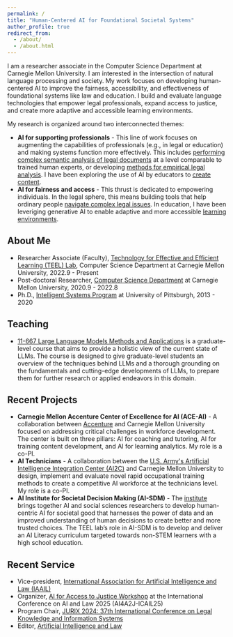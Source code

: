 ```yaml
---
permalink: /
title: "Human-Centered AI for Foundational Societal Systems"
author_profile: true
redirect_from: 
  - /about/
  - /about.html
---
```


I am a researcher associate in the Computer Science Department at Carnegie Mellon University. I am interested in the intersection of natural language processing and society. My work focuses on developing human-centered AI to improve the fairness, accessibility, and effectiveness of foundational systems like law and education. I build and evaluate language technologies that empower legal professionals, expand access to justice, and create more adaptive and accessible learning environments.

<!-- My central mission is to leverage AI, specifically language technologies, to make foundational societal systems more effective and accessible. Law and education are pillars of a fair society, yet these text-heavy domains present immense challenges in efficiency and access that AI is uniquely positioned to address. My work involves building and evaluating language technologies that empower people, from legal professionals and their clients to students and educators from all backgrounds. -->

My research is organized around two interconnected themes:
- **AI for supporting professionals** - This line of work focuses on augmenting the capabilities of professionals (e.g., in legal or education) and making systems function more effectively. This includes [performing complex semantic analysis of legal documents](https://arxiv.org/pdf/2306.13906) at a level comparable to trained human experts, or developing [methods for empirical legal analysis](https://ebooks.iospress.nl/doi/10.3233/FAIA230965). I have been exploring the use of AI by educators to [create content](https://dl.acm.org/doi/abs/10.1145/3636243.3636256).
- **AI for fairness and access** - This thrust is dedicated to empowering individuals. In the legal sphere, this means building tools that help ordinary people [navigate complex legal issues](https://link.springer.com/article/10.1007/s10506-021-09293-5). In education, I have been leveriging generative AI to enable adaptive and more accessible [learning environments](https://dl.acm.org/doi/abs/10.1145/3631802.3631830). 

About Me
------
- Researcher Associate (Faculty), [Technology for Effective and Efficient Learning (TEEL) Lab](https://teel.cs.cmu.edu/), Computer Science Department at Carnegie Mellon University, 2022.9 - Present
- Post-doctoral Researcher, [Computer Science Department](https://csd.cmu.edu/) at Carnegie Mellon University, 2020.9 - 2022.8
- Ph.D., [Intelligent Systems Program](https://www.isp.pitt.edu/) at University of Pittsburgh, 2013 - 2020

Teaching
------
- [11-667 Large Language Models Methods and Applications](https://cmu-llms.org/) is a graduate-level course that aims to provide a holistic view of the current state of LLMs. The course is designed to give graduate-level students an overview of the techniques behind LLMs and a thorough grounding on the fundamentals and cutting-edge developments of LLMs, to prepare them for further research or applied endeavors in this domain.

Recent Projects
------
- **Carnegie Mellon Accenture Center of Excellence for AI (ACE-AI)** - A collaboration between [Accenture](https://www.accenture.com/us-en) and Carnegie Mellon University focused on addressing critical challenges in workforce development. The center is built on three pillars: AI for coaching and tutoring, AI for training content development, and AI for learning analytics. My role is a co-PI.
- **AI Technicians** - A collaboration between the [U.S. Army's Artificial Intelligence Integration Center (AI2C)](https://www.t2.army.mil/T2-Laboratories/Designated-Laboratories/Artificial-Intelligence-Integration-Center/) and Carnegie Mellon University to design, implement and evaluate novel rapid occupational training methods to create a competitive AI workforce at the technicians level. My role is a co-PI.
- **AI Institute for Societal Decision Making (AI-SDM)** - The [institute](https://www.cmu.edu/ai-sdm/) brings together AI and social sciences researchers to develop human-centric AI for societal good that harnesses the power of data and an improved understanding of human decisions to create better and more trusted choices. The TEEL lab’s role in AI-SDM is to develop and deliver an AI Literacy curriculum targeted towards non-STEM learners with a high school education.

Recent Service
------
- Vice-president, [International Association for Artificial Intelligence and Law (IAAIL)](http://www.iaail.org/)
- Organizer, [AI for Access to Justice Workshop](https://suffolklitlab.org/events/ai-for-access-to-justice-at-icail25/) at the International Conference on AI and Law 2025 (AI4A2J-ICAIL25)
- Program Chair, [JURIX 2024: 37th International Conference on Legal Knowledge and Information Systems](https://jurix2024.law.muni.cz/)
- Editor, [Artificial Intelligence and Law](https://link.springer.com/journal/10506)

